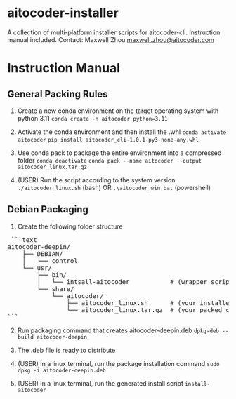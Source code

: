 # aitocoder-installer
A collection of multi-platform installer scripts for aitocoder-cli. Instruction manual included.
Contact: Maxwell Zhou <maxwell.zhou@aitocoder.com>

# Instruction Manual

## General Packing Rules

1. Create a new conda environment on the target operating system with python 3.11
`conda create -n aitocoder python=3.11`

2. Activate the conda environment and then install the .whl 
`conda activate aitocoder`
`pip install aitocoder_cli-1.0.1-py3-none-any.whl`

3. Use conda pack to package the entire environment into a compressed folder
`conda deactivate`
`conda pack --name aitocoder --output aitocoder_linux.tar.gz`

4. (USER) Run the script according to the system version
`./aitocoder_linux.sh` (bash)
OR
`.\aitocoder_win.bat` (powershell)

## Debian Packaging

1. Create the following folder structure

<pre> ```text
aitocoder-deepin/
    ├── DEBIAN/
    │   └── control
    └── usr/
        ├── bin/
        │   └── intsall-aitocoder           # (wrapper script to run your .sh)
        └── share/
            └── aitocoder/
                ├── aitocoder_linux.sh      # (your installer script)
                └── aitocoder_linux.tar.gz  # (your packed conda env)
``` </pre>

2. Run packaging command that creates aitocoder-deepin.deb
`dpkg-deb --build aitocoder-deepin`

3. The .deb file is ready to distribute

4. (USER) In a linux terminal, run the package installation command
`sudo dpkg -i aitocoder-deepin.deb`

5. (USER) In a linux terminal, run the generated install script
`install-aitocoder`
